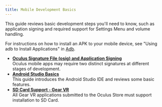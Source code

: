 ```yaml
---
title: Mobile Development Basics
---
```


This guide reviews basic development steps you'll need to know, such as application signing and required support for Settings Menu and volume handling. 

For instructions on how to install an APK to your mobile device, see "Using adb to Install Applications" in [Adb](/documentation/mobilesdk/latest/concepts/mobile-adb/#mobile-android-debug-intro).

* **[Oculus Signature File (osig) and Application Signing](/documentation/mobilesdk/latest/concepts/mobile-submission-sig-file/#mobile-submission-sig-file)**  
Oculus mobile apps may require two distinct signatures at different stages of development.
* **[Android Studio Basics](/documentation/mobilesdk/latest/concepts/mobile-studio-basics/)**  
This guide introduces the Android Studio IDE and reviews some basic features. 
* **[SD Card Support - Gear VR](/documentation/mobilesdk/latest/concepts/mobile-sd-card/)**  
All Gear VR applications submitted to the Oculus Store must support installation to SD Card.

